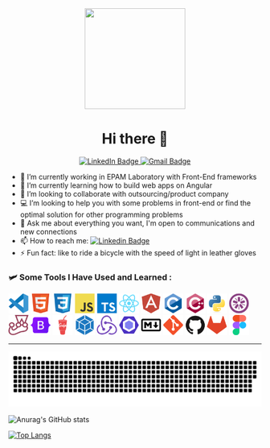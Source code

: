 <div align="center">
  <div id="header">
    <img src="https://media4.giphy.com/media/ptqAPgghLtHOa0SLJS/giphy.webp?cid=ecf05e47t1bud735yyfux03gwri7ltdv2eo0ewc0wsdexj2d&rid=giphy.webp&ct=g" width="200" height="200"/>
  </div>

  <h1>Hi there 👋</h1>
  <div id="badges">
    <a href="https://www.linkedin.com/in/andriy-oleksievets-9b056b219/">
      <img src="https://img.shields.io/badge/LinkedIn-blue?style=for-the-badge&logo=linkedin&logoColor=white" alt="LinkedIn Badge"/>
    </a>
    <a href="https://mail.google.com/mail/?view=cm&fs=1&to=aandriy335@gmail.com&su=Hello, I work as a recruiter at COMPANY, and we hope to see you on our team soon&body=We can contact you via Linkedin, so have a nice day">
      <img src="https://img.shields.io/badge/Gmail-red?style=for-the-badge&logo=gmail&logoColor=white" alt="Gmail Badge"/>
    </a>
  </div>
</div>

- 🔭 I’m currently working in EPAM Laboratory with Front-End frameworks
- 🌱 I’m currently learning how to build web apps on Angular
- 👯 I’m looking to collaborate with outsourcing/product company
- :computer: I’m looking to help you with some problems in front-end or find the optimal solution for other programming problems
- 💬 Ask me about everything you want, I'm open to communications and new connections
- 📫 How to reach me: [![Linkedin Badge](https://img.shields.io/badge/LinkedIn-blue?style=flat&logo=Linkedin&logoColor=white)](https://www.linkedin.com/in/andriy-oleksievets-9b056b219/)
- ⚡ Fun fact: like to ride a bicycle with the speed of light in leather gloves

### :small_airplane: Some Tools I Have Used and Learned :
<p align="left">
  <img src="https://github.com/devicons/devicon/blob/master/icons/vscode/vscode-original.svg" title="VSCode" alt="VSCode" width="40" height="40"/>
  <img src="https://github.com/devicons/devicon/blob/master/icons/html5/html5-original.svg" title="HTML5" alt="HTML5" width="40" height="40"/>
  <img src="https://github.com/devicons/devicon/blob/master/icons/css3/css3-original.svg" title="CSS3" alt="CSS3" width="40" height="40"/>
  <img src="https://github.com/devicons/devicon/blob/master/icons/javascript/javascript-original.svg" title="Javascript" alt="Javascript" width="40" height="40"/>
  <img src="https://github.com/devicons/devicon/blob/master/icons/typescript/typescript-plain.svg" title="Typescript" alt="Typescript" width="40" height="40"/>
  <img src="https://github.com/devicons/devicon/blob/master/icons/react/react-original.svg" title="React" alt="React" width="40" height="40"/>
  <img src="https://github.com/devicons/devicon/blob/master/icons/angularjs/angularjs-plain.svg" title="Angular" alt="Angular" width="40" height="40"/>
  <img src="https://github.com/devicons/devicon/blob/master/icons/c/c-original.svg" title="C language" alt="C language" width="40" height="40"/>
  <img src="https://github.com/devicons/devicon/blob/master/icons/cplusplus/cplusplus-original.svg" title="C++ language" alt="C++ language" width="40" height="40"/>
  <img src="https://github.com/devicons/devicon/blob/master/icons/python/python-original.svg" title="Python" alt="Python" width="40" height="40"/>
  <img src="https://github.com/devicons/devicon/blob/master/icons/jasmine/jasmine-plain.svg" title="Jasmine" alt="Jasmine" width="40" height="40"/>
  <img src="https://github.com/devicons/devicon/blob/master/icons/jest/jest-plain.svg" title="Jest" alt="Jest" width="40" height="40"/>
  <img src="https://github.com/devicons/devicon/blob/master/icons/bootstrap/bootstrap-original.svg" title="Bootstrap" alt="Bootstrap" width="40" height="40"/>
  <img src="https://github.com/devicons/devicon/blob/master/icons/gulp/gulp-plain.svg" title="Gulp" alt="Gulp" width="40" height="40"/>
  <img src="https://github.com/devicons/devicon/blob/master/icons/webpack/webpack-plain.svg" title="Webpack" alt="Webpack" width="40" height="40"/>
  <img src="https://github.com/devicons/devicon/blob/master/icons/redux/redux-original.svg" title="Redux" alt="Redux" width="40" height="40"/>
  <img src="https://github.com/devicons/devicon/blob/master/icons/eslint/eslint-original.svg" title="Eslint" alt="Eslint" width="40" height="40"/>
  <img src="https://github.com/devicons/devicon/blob/master/icons/markdown/markdown-original.svg" title="Markdown" alt="Markdown" width="40" height="40"/>
  <img src="https://github.com/devicons/devicon/blob/master/icons/git/git-plain.svg" title="Git" alt="Git" width="40" height="40"/>
  <img src="https://github.com/devicons/devicon/blob/master/icons/github/github-original.svg" title="Github" alt="Github" width="40" height="40"/>
  <img src="https://github.com/devicons/devicon/blob/master/icons/gitlab/gitlab-plain.svg" title="Gitlab" alt="Gitlab" width="40" height="40"/>
  <img src="https://github.com/devicons/devicon/blob/master/icons/figma/figma-original.svg" title="Figma" alt="Figma" width="40" height="40"/>
</div>

<hr>

<div>

  ![Snake animation](https://github.com/ggo-web/ggo-web/blob/output/github-contribution-grid-snake.svg)

  ![Anurag's GitHub stats](https://github-readme-stats.vercel.app/api?username=ggo-web&show_icons=true&count_private=true)
  
  [![Top Langs](https://github-readme-stats.vercel.app/api/top-langs/?username=ggo-web&layout=compact)](https://github.com/ggo-web/github-readme-stats)
  
</div>

<!--
**GGO-web/GGO-web** is a ✨ _special_ ✨ repository because its `README.md` (this file) appears on your GitHub profile.

Here are some ideas to get you started:

-->
